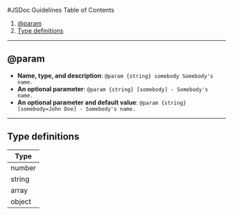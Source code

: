 #JSDoc Guidelines
Table of Contents

1. [@param](#param)
2. [Type definitions](#type-definitions)


---

## @param
* **Name, type, and description**: `@param {string} somebody Somebody's name.`
*  **An optional parameter**: `@param {string} [somebody] - Somebody's name.`
*  **An optional parameter and default value**: `@param {string} [somebody=John Doe] - Somebody's name.`

---

## Type definitions
| Type|
|---|
|number|
|string|
|array|
|object|
